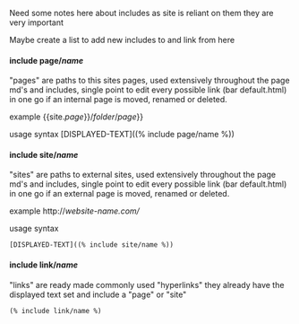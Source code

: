 Need some notes here about includes as site is reliant on them they are very important

Maybe create a list to add new includes to and link from here

#### include page/*name*

"pages" are paths to this sites pages, used extensively throughout the page md's and includes, single point to edit every possible link (bar default.html) in one go if an internal page is moved, renamed or deleted.

example 
    {{site.*page*}}/*folder*/*page*}}

usage syntax
    [DISPLAYED-TEXT]((% include page/name %))


#### include site/*name*

"sites" are paths to external sites, used extensively throughout the page md's and includes, single point to edit every possible link (bar default.html) in one go if an external page is moved, renamed or deleted.

example 
    http://*website-name.com/*

usage syntax

    [DISPLAYED-TEXT]((% include site/name %))

#### include link/*name*

"links" are ready made commonly used "hyperlinks" they already have the displayed text set and include a "page" or "site"  

    (% include link/name %)
